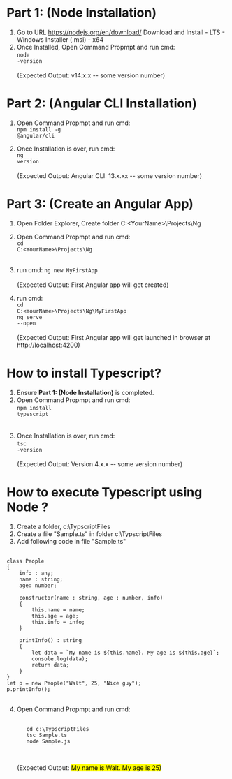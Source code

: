 # Part 1: (Node Installation)
1. Go to URL https://nodejs.org/en/download/
   Download and Install - LTS - Windows Installer (.msi) - x64
2. Once Installed, Open Command Propmpt and run cmd:<br>
   <code>node -version</code><br>
   <br>
   (Expected Output: v14.x.x  -- some version number)

# Part 2: (Angular CLI Installation)
1. Open Command Propmpt and run cmd: <br>
   <code>npm install -g @angular/cli</code>

2. Once Installation is over, run cmd:<br>
   <code>ng version</code><br>
   <br>
  (Expected Output: Angular CLI: 13.x.xx  -- some version number) 

# Part 3: (Create an Angular App)
1. Open Folder Explorer, Create folder C:\<YourName>\Projects\Ng
2. Open Command Propmpt and run cmd:<br>
   <code>cd C:\<YourName>\Projects\Ng</code><br>
   <br>
3. run cmd:
   <code>ng new MyFirstApp<br></code>
   <br>
   (Expected Output: First Angular app will get created)

4. run cmd:<br>
   <code>cd C:\<YourName>\Projects\Ng\MyFirstApp</code><br>
   <code>ng serve --open</code><br>
   <br>
   (Expected Output: First Angular app will get launched in browser at http://localhost:4200)
      
# How to install Typescript?
      
1. Ensure <b>Part 1: (Node Installation)</b> is completed.
2. Open Command Propmpt and run cmd:<br>
   <code>npm install typescript</code><br>
   <br>
   <br>
3. Once Installation is over, run cmd:<br>
   <code>tsc -version</code><br>
   <br>
  (Expected Output: Version 4.x.x  -- some version number)

      
# How to execute Typescript using Node ?
      
1. Create a folder, c:\TypscriptFiles
2. Create a file "Sample.ts" in folder c:\TypscriptFiles
3. Add following code in file "Sample.ts"
<pre>
      <code>
class People
{
    info : any;
    name : string;
    age: number;

    constructor(name : string, age : number, info)
    {
        this.name = name;
        this.age = age;
        this.info = info;
    }

    printInfo() : string 
    {
        let data = `My name is ${this.name}. My age is ${this.age}`;
        console.log(data);
        return data;
    }
}
let p = new People("Walt", 25, "Nice guy");
p.printInfo();
</code>
</pre>

4. Open Command Propmpt and run cmd:<br>
   <pre>
      <code>
      cd c:\TypscriptFiles
      tsc Sample.ts 
      node Sample.js
      </code>
   </pre>
   <br>
   (Expected Output: <mark>My name is Walt. My age is 25<mark>)

